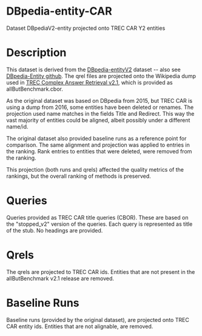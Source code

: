# DBpedia-entity-CAR
Dataset DBpediaV2-entity projected onto TREC CAR Y2 entities

# Description
This dataset is derived from the [DBpedia-entityV2](http://tiny.cc/dbpedia-entity) dataset -- also see [DBpedia-Entity github](https://github.com/iai-group/DBpedia-Entity).
The qrel files are projected onto the Wikipedia dump used in [TREC Complex Answer Retrieval v2.1](http://trec-car.cs.unh.edu/datareleases/), which is provided as allButBenchmark.cbor.

As the original dataset was based on DBpedia from 2015, but TREC CAR is using a dump from 2016, some entities have been deleted or renames. 
The projection used name matches in the fields Title and Redirect. This way the vast majority of entities could be aligned, albeit possibly under a different name/id.

The original dataset also provided baseline runs as a reference point for comparison. The same alignment and projection was applied to entries in the ranking. Rank entries to entities that were deleted, were removed from the ranking.

This projection (both runs and qrels) affected the quality metrics of the rankings, but the overall ranking of methods is preserved.


# Queries

Queries provided as TREC CAR title queries (CBOR). These are based on the "stopped_v2" version of the queries. Each query is represented as title of the stub. No headings are provided.

# Qrels

The qrels are projected to TREC CAR ids. Entities that are not present in the allButBenchmark v2.1 release are removed.

# Baseline Runs

Baseline runs (provided by the original dataset), are projected onto TREC CAR entity ids. Entities that are not alignable, are removed.


